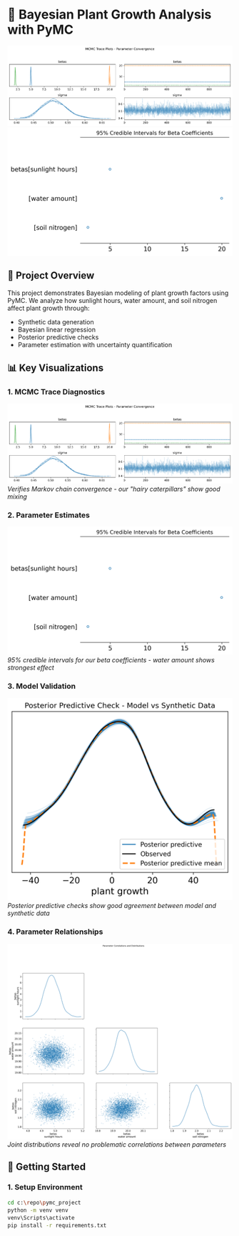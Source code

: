# 🌱 Bayesian Plant Growth Analysis with PyMC

![Trace Plot](notebooks/figures/trace_plot.png)
![Forest Plot](notebooks/figures/forest_plot.png)

## 🌟 Project Overview
This project demonstrates Bayesian modeling of plant growth factors using PyMC. We analyze how sunlight hours, water amount, and soil nitrogen affect plant growth through:

- Synthetic data generation
- Bayesian linear regression
- Posterior predictive checks
- Parameter estimation with uncertainty quantification

## 📊 Key Visualizations

### 1. MCMC Trace Diagnostics
![Trace Plot](notebooks/figures/trace_plot.png)
*Verifies Markov chain convergence - our "hairy caterpillars" show good mixing*

### 2. Parameter Estimates
![Forest Plot](notebooks/figures/forest_plot.png)
*95% credible intervals for our beta coefficients - water amount shows strongest effect*

### 3. Model Validation
![PPC Plot](notebooks/figures/ppc_plot.png)
*Posterior predictive checks show good agreement between model and synthetic data*

### 4. Parameter Relationships
![Pair Plot](notebooks/figures/pair_plot.png)
*Joint distributions reveal no problematic correlations between parameters*

## 🚀 Getting Started

### 1. Setup Environment
```bash
cd c:\repo\pymc_project
python -m venv venv
venv\Scripts\activate
pip install -r requirements.txt